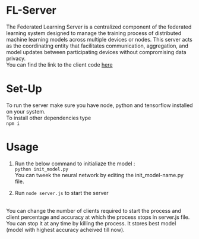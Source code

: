 # FL-Server
The Federated Learning Server is a centralized component of the federated learning system designed to manage the training process of distributed machine learning models across multiple devices or nodes. 
This server acts as the coordinating entity that facilitates communication, aggregation, and model updates between participating devices without compromising data privacy.
<br/>
You can find the link to the client code <a href="https://github.com/bargavkoduri/FL-Client">here</a>

# Set-Up
To run the server make sure you have node, python and tensorflow installed on your system.
<br/>
To install other dependencies type
<br/>
``` npm i ```

# Usage
1) Run the below command to initialiaze the model : <br/>
   ```python init_model.py```
<br/>You can tweek the neural network by editing the init_model-name.py file.<br/>

3) Run ```node server.js``` to start the server <br/>
<br/>
You can change the number of clients required to start the process and client percentage and accuracy at which the process stops in server.js file.
You can stop it at any time by killing the process. It stores best model (model with highest accuracy acheived till now).
